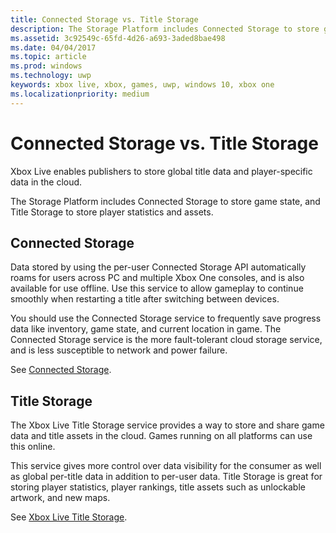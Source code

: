 ```yaml
---
title: Connected Storage vs. Title Storage
description: The Storage Platform includes Connected Storage to store game state, and Title Storage to store player statistics and assets.
ms.assetid: 3c92549c-65fd-4d26-a693-3aded8bae498
ms.date: 04/04/2017
ms.topic: article
ms.prod: windows
ms.technology: uwp
keywords: xbox live, xbox, games, uwp, windows 10, xbox one
ms.localizationpriority: medium
---
```


# Connected Storage vs. Title Storage

Xbox Live enables publishers to store global title data and player-specific data in the cloud.

The Storage Platform includes Connected Storage to store game state, and Title Storage to store player statistics and assets.


## Connected Storage

Data stored by using the per-user Connected Storage API automatically roams for users across PC and multiple Xbox One consoles, and is also available for use offline.
Use this service to allow gameplay to continue smoothly when restarting a title after switching between devices.

You should use the Connected Storage service to frequently save progress data like inventory, game state, and current location in game.
The Connected Storage service is the more fault-tolerant cloud storage service, and is less susceptible to network and power failure.

See [Connected Storage](connected-storage/connected-storage-overview.md).


## Title Storage

The Xbox Live Title Storage service provides a way to store and share game data and title assets in the cloud.
Games running on all platforms can use this online.

This service gives more control over data visibility for the consumer as well as global per-title data in addition to per-user data.
Title Storage is great for storing player statistics, player rankings, title assets such as unlockable artwork, and new maps.

See [Xbox Live Title Storage](xbox-live-title-storage/xbox-live-title-storage.md).
